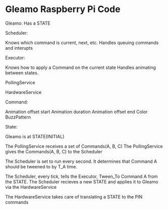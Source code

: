 # Gleamo Raspberry Pi Code



Gleamo:
  Has a STATE

Scheduler:

  Knows which command is current, next, etc.
  Handles queuing commands and interupts

Executor:

  Knows how to apply a Command on the current state
  Handles animating between states.

PollingService

HardwareService

Command:

  Animation offset start
  Animation duration
  Animation offset end
  Color
  BuzzPattern

State:


Gleamo is at STATE(INITIAL)

The PollingService receives a set of Commands(A, B, C)
The PollingService gives the Commands(A, B, C) to the Scheduler

The Scheduler is set to run every second. It determines
that Command A should be tweened to by T_A time.

The Scheduler, every tick, tells the Executor, Tween_To
Command A from the STATE. The Scheduler recieves a new STATE
and applies it to Gleamo via the HardwareService

The HardwareService takes care of translating a STATE to
the PIN commands
